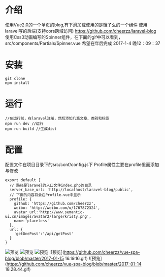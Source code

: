 # 介绍
使用Vue2.0的一个单页的blog,有下滑加载使用的是饿了么的一个组件
使用laravel写的后端(支持cors跨域访问) https://github.com/cheerzz/laravel-blog
使用Css3动画编写的Spinner组件，在下面的gif中可以看到，src/components/Partials/Spinner.vue
希望在年后完成 2017-1-4 晚12：09：37
# 安装
```
git clone
npm install
```
# 运行
```
//在运行前，在laravel注册，然后添加几篇文章、类别和标签
npm run dev //运行
npm run build //生成dist
```
# 配置
配置文件在项目目录下的src/conf/config.js下
Profile属性主要在profile里面添加与修改
```
export default {
  // 路径是laravel的入口文件index.php的目录
  server_base_url: 'http://localhost/laravel-blog/public',
  // 下面的内容将会在Profile.vue中显示
  profile: {
    github: 'https://github.com/cheerzz',
    weibo: 'http://weibo.com/u/1767872324',
    avatar_url:'http://www.semantic-ui.cn/images/avatar2/large/kristy.png',
    name:'placeless'
  },
  url: {
    'getOnePost':'/api/getPost'
  }
}
```

![预览](https://github.com/cheerzz/vue-spa-blog/blob/master/QQ20170114-2@2x.png)
![预览](https://github.com/cheerzz/vue-spa-blog/blob/master/QQ20170114-3@2x.png)
![预览](https://github.com/cheerzz/vue-spa-blog/blob/master/QQ20170114-4@2x.png)
![预览](https://github.com/cheerzz/vue-spa-blog/blob/master/2017-01-15 16.19.16.gif)
![预览](https://github.com/cheerzz/vue-spa-blog/blob/master/2017-01-14 18.28.44.gif)

